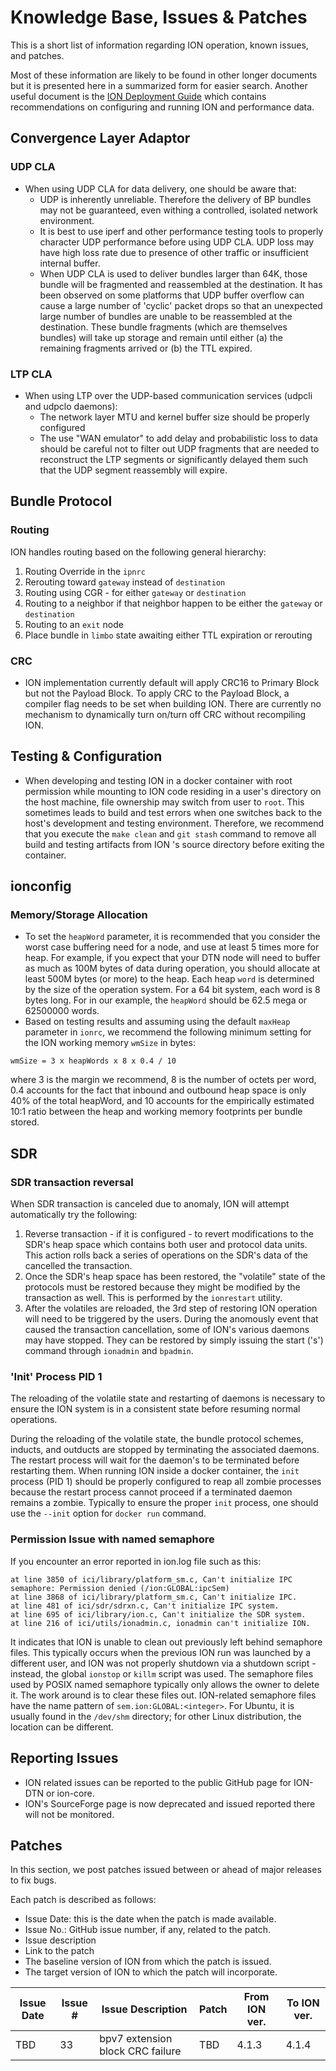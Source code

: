 # Knowledge Base, Issues & Patches

This is a short list of information regarding ION operation, known issues, and patches. 

Most of these information are likely to be found in other longer documents but it is presented here in a summarized form for easier search. Another useful document is the [ION Deployment Guide](./ION-Deployment-Guide.md) which contains recommendations on configuring and running ION and performance data.

## Convergence Layer Adaptor

### UDP CLA

* When using UDP CLA for data delivery, one should be aware that:
  * UDP is inherently unreliable. Therefore the delivery of BP bundles may not be guaranteed, even withing a controlled, isolated network environment.
  * It is best to use iperf and other performance testing tools to properly character UDP performance before using UDP CLA. UDP loss may have high loss rate due to presence of other traffic or insufficient internal buffer.
  * When UDP CLA is used to deliver bundles larger than 64K, those bundle will be fragmented and reassembled at the destination. It has been observed on some platforms that UDP buffer overflow can cause a large number of 'cyclic' packet drops so that an unexpected large number of bundles are unable to be reassembled at the destination. These bundle fragments (which are themselves bundles) will take up storage and remain until either (a) the remaining fragments arrived or (b) the TTL expired.

### LTP CLA

* When using LTP over the UDP-based communication services (udpcli and udpclo daemons):
  * The network layer MTU and kernel buffer size should be properly configured
  * The use "WAN emulator" to add delay and probabilistic loss to data should be careful not to filter out UDP fragments that are needed to reconstruct the LTP segments or significantly delayed them such that the UDP segment reassembly will expire.

## Bundle Protocol

### Routing

ION handles routing based on the following general hierarchy:

1. Routing Override in the `ipnrc`
2. Rerouting toward `gateway` instead of `destination`
3. Routing using CGR - for either `gateway` or `destination`
4. Routing to a neighbor if that neighbor happen to be either the `gateway` or `destination`
5. Routing to an `exit` node
6. Place bundle in `limbo` state awaiting either TTL expiration or rerouting

### CRC

* ION implementation currently default will apply CRC16 to Primary Block but not the Payload Block. To apply CRC to the Payload Block, a compiler flag needs to be set when building ION. There are currently no mechanism to dynamically turn on/turn off CRC without recompiling ION.

## Testing & Configuration

* When developing and testing ION in a docker container with root permission while mounting to ION code residing in a user's directory on the host machine, file ownership may switch from user to `root`. This sometimes leads to build and test errors when one switches back to the host's development and testing environment. Therefore, we recommend that you execute the `make clean` and `git stash` command to remove all build and testing artifacts from ION 's source directory before exiting the container.

## ionconfig

### Memory/Storage Allocation

* To set the `heapWord` parameter, it is recommended that you consider the worst case buffering need for a node, and use at least 5 times more for heap. For example, if you expect that your DTN node will need to buffer as much as 100M bytes of data during operation, you should allocate at least 500M bytes (or more) to the heap. Each heap `word` is determined by the size of the operation system. For a 64 bit system, each word is 8 bytes long. For in our example, the `heapWord` should be 62.5 mega or 62500000 words.
* Based on testing results and assuming using the default `maxHeap` parameter in `ionrc`, we recommend the following minimum setting for the ION working memory `wmSize` in bytes: 

```
wmSize = 3 x heapWords x 8 x 0.4 / 10
```
where 3 is the margin we recommend, 8 is the number of octets per word, 0.4 accounts for the fact that inbound and outbound heap space is only 40% of the total heapWord, and 10 accounts for the empirically estimated 10:1 ratio between the heap and working memory footprints per bundle stored.

## SDR 

### SDR transaction reversal

When SDR transaction is canceled due to anomaly, ION will attempt automatically try the following:

1. Reverse transaction - if it is configured - to revert modifications to the SDR's heap space which contains both user and protocol data units. This action rolls back a series of operations on the SDR's data of the cancelled the transaction.
2. Once the SDR's heap space has been restored, the "volatile" state of the protocols must be restored because they might be modified by the transaction as well. This is performed by the `ionrestart` utility.
3. After the volatiles are reloaded, the 3rd step of restoring ION operation will need to be triggered by the users. During the anomously event that caused the transaction cancellation, some of ION's various daemons may have stopped. They can be restored by simply issuing the start ('s') command through `ionadmin` and `bpadmin`.

### 'Init' Process PID 1

The reloading of the volatile state and restarting of daemons is necessary to ensure the ION system is in a consistent state before resuming normal operations.

During the reloading of the volatile state, the bundle protocol schemes, inducts, and outducts are stopped by terminating the associated daemons. The restart process will wait for the daemon's to be terminated before restarting them. When running ION inside a docker container, the `init` process (PID 1) should be properly configured to reap all zombie processes because the restart process cannot proceed if a terminated daemon remains a zombie. Typically to ensure the proper `init` process, one should use the `--init` option for `docker run` command.

### Permission Issue with named semaphore

If you encounter an error reported in ion.log file such as this:

```text
at line 3850 of ici/library/platform_sm.c, Can't initialize IPC semaphore: Permission denied (/ion:GLOBAL:ipcSem)
at line 3868 of ici/library/platform_sm.c, Can't initialize IPC.
at line 481 of ici/sdr/sdrxn.c, Can't initialize IPC system.
at line 695 of ici/library/ion.c, Can't initialize the SDR system.
at line 216 of ici/utils/ionadmin.c, ionadmin can't initialize ION.
```

It indicates that ION is unable to clean out previously left behind semaphore files. This typically occurs when the previous ION run was launched by a different user, and ION was not properly shutdown via a shutdown script - instead, the global `ionstop` or `killm` script was used. The semaphore files used by POSIX named semaphore typically only allows the owner to delete it. The work around is to clear these files out. ION-related semaphore files have the name pattern of `sem.ion:GLOBAL:<integer>`. For Ubuntu, it is usually found in the `/dev/shm` directory; for other Linux distribution, the location can be different.

## Reporting Issues

* ION related issues can be reported to the public GitHub page for ION-DTN or ion-core.
* ION's SourceForge page is now deprecated and issued reported there will not be monitored.

## Patches

In this section, we post patches issued between or ahead of major releases to fix bugs.

Each patch is described as follows:

- Issue Date: this is the date when the patch is made available.
- Issue No.: GitHub issue number, if any, related to the patch.
- Issue description
- Link to the patch
- The baseline version of ION from which the patch is issued.
- The target version of ION to which the patch will incorporate. 

| Issue Date | Issue # | Issue Description | Patch | From ION ver. | To ION ver. |
|------------|---------|-------------------|-------|-----|-----|
| TBD | 33 | bpv7 extension block CRC failure | TBD | 4.1.3 | 4.1.4 |



